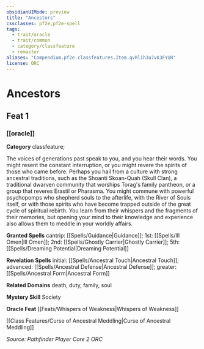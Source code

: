 ```yaml
---
obsidianUIMode: preview
title: "Ancestors"
cssclasses: pf2e,pf2e-spell
tags:
  - trait/oracle
  - trait/common
  - category/classfeature
  - remaster
aliases: "Compendium.pf2e.classfeatures.Item.qvRlih3u7vK3FYUR"
license: ORC
---
```

# Ancestors
## Feat 1
### [[oracle]]

**Category** classfeature; 




The voices of generations past speak to you, and you hear their words. You might resent the constant interruption, or you might revere the spirits of those who came before. Perhaps you hail from a culture with strong ancestral traditions, such as the Shoanti Skoan-Quah (Skull Clan), a traditional dwarven community that worships Torag's family pantheon, or a group that reveres Erastil or Pharasma. You might commune with powerful psychopomps who shepherd souls to the afterlife, with the River of Souls itself, or with those spirits who have become trapped outside of the great cycle of spiritual rebirth. You learn from their whispers and the fragments of their memories, but opening your mind to their knowledge and experience also allows them to meddle in your worldly affairs.

**Granted Spells** cantrip: [[Spells/Guidance|Guidance]]; 1st: [[Spells/Ill Omen|Ill Omen]]; 2nd: [[Spells/Ghostly Carrier|Ghostly Carrier]]; 5th: [[Spells/Dreaming Potential|Dreaming Potential]]

**Revelation Spells** initial: [[Spells/Ancestral Touch|Ancestral Touch]]; advanced: [[Spells/Ancestral Defense|Ancestral Defense]]; greater: [[Spells/Ancestral Form|Ancestral Form]]

**Related Domains** death, duty, family, soul

**Mystery Skill** Society

**Oracle Feat** [[Feats/Whispers of Weakness|Whispers of Weakness]]

[[Class Features/Curse of Ancestral Meddling|Curse of Ancestral Meddling]]

*Source: Pathfinder Player Core 2*
*ORC*